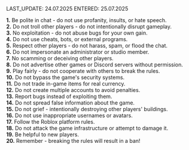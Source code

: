 LAST_UPDATE: 24.07.2025
ENTERED: 25.07.2025

**1.** Be polite in chat - do not use profanity, insults, or hate speech.<br>
**2.** Do not troll other players - do not intentionally disrupt gameplay.<br>
**3.** No exploitation - do not abuse bugs for your own gain.<br>
**4.** Do not use cheats, bots, or external programs.<br>
**5.** Respect other players - do not harass, spam, or flood the chat.<br>
**6.** Do not impersonate an administrator or studio member.<br>
**7.** No scamming or deceiving other players.<br>
**8.** Do not advertise other games or Discord servers without permission.<br>
**9.** Play fairly - do not cooperate with others to break the rules.<br>
**10.** Do not bypass the game's security systems.<br>
**11.** Do not trade in-game items for real currency.<br>
**12.** Do not create multiple accounts to avoid penalties.<br>
**13.** Report bugs instead of exploiting them.<br>
**14.** Do not spread false information about the game.<br>
**15.** Do not grief - intentionally destroying other players' buildings.<br>
**16.** Do not use inappropriate usernames or avatars.<br>
**17.** Follow the Roblox platform rules.<br>
**18.** Do not attack the game infrastructure or attempt to damage it.<br>
**19.** Be helpful to new players.<br>
**20.** Remember - breaking the rules will result in a ban!<br>
